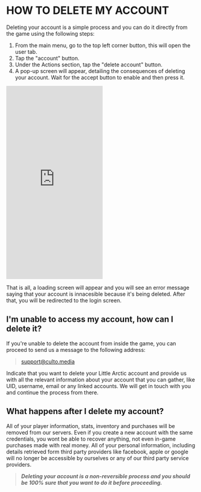 #  HOW TO DELETE MY ACCOUNT
Deleting your account is a simple process and you can do it directly from the game using the following steps:

1. From the main menu, go to the top left corner button, this will open the user tab.
2. Tap the "account" button.
3. Under the Actions section, tap the "delete account" button.
4. A pop-up screen will appear, detailing the consequences of deleting your account. Wait for the accept button to enable and then press it.

<iframe width="256" height="512" src="https://www.youtube.com/embed/lcJfFAA424k" title="YouTube video player" frameborder="0" allow="accelerometer; autoplay; clipboard-write; encrypted-media; gyroscope; picture-in-picture" allowfullscreen></iframe>

That is all, a loading screen will appear and you will see an error message saying that your account is innacesible because it's being deleted. After that, you will be redirected to the login screen. 

## I'm unable to access my account, how can I delete it? 

If you're unable to delete the account from inside the game, you can proceed to send us a message to the following address:

> <support@culto.media>

Indicate that you want to delete your Little Arctic account and provide us with all the relevant information about your account that you can gather, like UID, username, email or any linked accounts. We will get in touch with you and continue the process from there.

## What happens after I delete my account?

All of your player information, stats, inventory and purchases will be removed from our servers. Even if you create a new account with the same credentials, you wont be able to recover anything, not even in-game purchases made with real money. All of your personal information, including details retrieved form third party providers like facebook, apple or google will no longer be accessible by ourselves or any of our third party service providers.

> ***Deleting your account is a non-reversible process and you should be 100% sure that you want to do it before proceeding.***